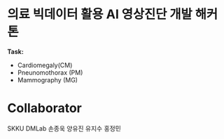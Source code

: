# 의료 빅데이터 활용 AI 영상진단 개발 해커톤


**Task:**
- Cardiomegaly(CM)
- Pneunomothorax (PM)
- Mammography (MG)

# Collaborator
SKKU DMLab 
손종욱
양유진
유지수
홍정민
